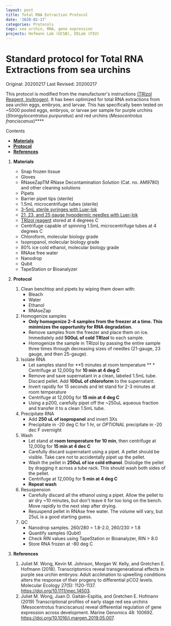 ```yaml
---
layout: post
title: Total RNA Extraction Protocol
date: '2020-02-17'
categories: Protocols
tags: sea urchin, RNA, gene expression
projects: Hofmann Lab (UCSB), EELab (FIU)
---
```


# Standard protocol for Total RNA Extractions from sea urchins 

Original: 20200217
Last Revised: 20200217 

This protocol is modified from the manufacturer's instructions [(TRIzol Reagent, Invitrogen)](http://tools.thermofisher.com/content/sfs/manuals/trizol_reagent.pdf).
It has been optimized for total RNA extractions from sea urchin eggs, embryos, and larvae. This has specifically been tested on ~5000 pooled eggs, embryos, or larvae per sample for purple urchins (*Strongylocentrotus purpuratus*) and red urchins (*Mesocentrotus franciscanus*)****

Contents  
- [**Materials**](#Materials)    
- [**Protocol**](#Protocol)  
- [**References**](#References)  
 
1. <a name="Materials"></a> **Materials**
    - 	Snap frozen tissue
    - 	Gloves
    - 	RNaseZapTM RNase Decontamination Solution (Cat.no. AM9780) and other cleaning solutions
    - 	Pipets 
    -  Barrier pipet tips (sterile)
    -  1.5mL microcentrifuge tubes (sterile)
    -  [3-5mL sterile syringes with Luer-lok](https://www.fishersci.com/shop/products/sterile-syringes-single-use-12/p-7114739)
    -  [21, 23, and 25 gauge hypodermic needles with Luer-lok](https://www.fishersci.com/shop/products/bd-general-use-precisionglide-hypodermic-needles-20/148265b?searchHijack=true&searchTerm=148265B&searchType=RAPID&matchedCatNo=148265B)
    -  [TRIzol reagent](https://www.thermofisher.com/order/catalog/product/15596018#/15596018) stored at 4 degrees C
    -  Centrifuge capable of spinning 1.5mL microcentrifuge tubes at 4 degrees C
    -  Chloroform, molecular biology grade
    -  Isopropanol, molecular biology grade
    -  80% ice cold ethanol, molecular biology grade
    -  RNAse free water
    -  Nanodrop
    -  Qubit
    -  TapeStation or Bioanalyzer

2. <a name="Protocol"></a> **Protocol**
	1. Clean benchtop and pipets by wiping them down with:
		* 	Bleach
		*  Water
		*  Ethanol
		*  RNAseZap
	2. Homogenize samples
		* **Only homogenize 2-4 samples from the freezer at a time. This minimizes the opportunity for RNA degradation.**
		* Remove samples from the freezer and place them on ice. Immediately add **500uL of cold TRIzol** to each sample.
		* Homogenize the sample in TRIzol by passing the entire sample three times through decreasing sizes of needles (21-gauge, 23 gauge, and then 25-gauge). 
	1. Isolate RNA
		* 	Let samples stand for **5 minutes at room temperature
**		*  Centrifuge at 12,000g for **10 min at 4 deg C**
		*  Remove and save supernatant in a clean, labeled 1.5mL tube. Discard pellet. Add **100uL of chloroform** to the supernatant.
		*  Invert rapidly for 15 seconds and let stand for 2-3 minutes at room temperature
		*  Centrifuge at 12,000g for **15 min at 4 deg C**
		*  Using a p200, carefully pipet off the ~250uL aqueous fraction and transfer it to a clean 1.5mL tube. 
	1. Precipitate RNA
		* 	Add **250 uL of isopropanol** and invert 3Xs
		*  Precipitate in -20 deg C for 1 hr, or *OPTIONAL* precipitate in -20 dec F overnight
	1. Wash
		* 	Let stand at **room temperature for 10 min**, then centrifuge at 12,000g for **15 min at 4 dec C**
		*  Carefully discard supernatant using a pipet. A pellet should be visible. Take care not to accidentally pipet up the pellet.
		*  Wash the pellet in **250uL of ice cold ethanol**. Dislodge the pellet by dragging it across a tube rack. This should wash both sides of the pellet.
		*  Centrifuge at 12,000g for **5 min at 4 deg C**
		*  **Repeat wash**
	1. Resuspension
		* Carefully discard all the ethanol using a pipet. Allow the pellet to air dry ~10 minutes, but don't leave it for too long on the bench. Move rapidly to the next step after drying.
		* Resuspend pellet in RNAse free water. The volume will vary, but 25uL is a good starting guess.
	1. 	QC 
		* Nanodrop samples. 260/280 = 1.8-2.0, 260/230 > 1.8
		* Quantify samples (Qubit)
		* Check RIN values using TapeStation or Bioanalyzer, RIN > 8.0
		* Store RNA frozen at -80 deg C


4. <a name="References"></a> **References**

    1.  Juliet M. Wong, Kevin M. Johnson, Morgan W. Kelly, and Gretchen E. Hofmann (2018). Transcriptomics reveal transgenerational effects in purple sea urchin embryos: Adult acclimation to upwelling conditions alters the response of their progeny to differential pCO2 levels. Molecular Ecology 27(5): 1120-1137. https://doi.org/10.1111/mec.14503. 
    2. Juliet M. Wong, Juan D. Gaitán-Espitia, and Gretchen E. Hofmann (2019) Transcriptional profiles of early stage red sea urchins (Mesocentrotus franciscanus) reveal differential regulation of gene expression across development. Marine Genomics 48: 100692. https://doi.org/10.1016/j.margen.2019.05.007.













	  
   
















	  
   
















